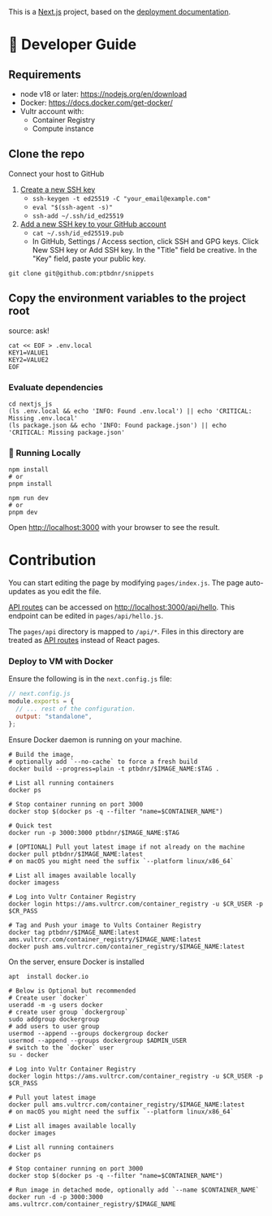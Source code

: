 This is a [Next.js](https://nextjs.org) project, based on the [deployment documentation](https://nextjs.org/docs/deployment#docker-image).

# :wrench: Developer Guide

## Requirements

* node v18 or later: https://nodejs.org/en/download
* Docker: https://docs.docker.com/get-docker/
* Vultr account with:
    * Container Registry
    * Compute instance


## Clone the repo

Connect your host to GitHub
1. [Create a new SSH key](https://docs.github.com/en/authentication/connecting-to-github-with-ssh/generating-a-new-ssh-key-and-adding-it-to-the-ssh-agent)
    * `ssh-keygen -t ed25519 -C "your_email@example.com"`
    * `eval "$(ssh-agent -s)"`
    * `ssh-add ~/.ssh/id_ed25519`
2. [Add a new SSH key to your GitHub account](https://docs.github.com/en/authentication/connecting-to-github-with-ssh/adding-a-new-ssh-key-to-your-github-account)
    * `cat ~/.ssh/id_ed25519.pub`
    * In GitHub, Settings / Access section, click  SSH and GPG keys. Click New SSH key or Add SSH key. In the "Title" field be creative. In the "Key" field, paste your public key.

```shell
git clone git@github.com:ptbdnr/snippets
```


## Copy the environment variables to the project root

source: ask!

```shell
cat << EOF > .env.local
KEY1=VALUE1
KEY2=VALUE2
EOF
```


### Evaluate dependencies

```shell
cd nextjs_js
(ls .env.local && echo 'INFO: Found .env.local') || echo 'CRITICAL: Missing .env.local'
(ls package.json && echo 'INFO: Found package.json') || echo 'CRITICAL: Missing package.json'
```


### 🏃 Running Locally

```shell
npm install
# or
pnpm install
```

```shell
npm run dev
# or
pnpm dev
```

Open [http://localhost:3000](http://localhost:3000) with your browser to see the result.


# Contribution

You can start editing the page by modifying `pages/index.js`. The page auto-updates as you edit the file.

[API routes](https://nextjs.org/docs/api-routes/introduction) can be accessed on [http://localhost:3000/api/hello](http://localhost:3000/api/hello). This endpoint can be edited in `pages/api/hello.js`.

The `pages/api` directory is mapped to `/api/*`. Files in this directory are treated as [API routes](https://nextjs.org/docs/api-routes/introduction) instead of React pages.


### Deploy to VM with Docker

Ensure the following is in the `next.config.js` file:

```js
// next.config.js
module.exports = {
  // ... rest of the configuration.
  output: "standalone",
};
```

Ensure Docker daemon is running on your machine.

```shell
# Build the image, 
# optionally add `--no-cache` to force a fresh build
docker build --progress=plain -t ptbdnr/$IMAGE_NAME:$TAG .

# List all running containers
docker ps

# Stop container running on port 3000
docker stop $(docker ps -q --filter "name=$CONTAINER_NAME")

# Quick test
docker run -p 3000:3000 ptbdnr/$IMAGE_NAME:$TAG
```

```shell
# [OPTIONAL] Pull yout latest image if not already on the machine
docker pull ptbdnr/$IMAGE_NAME:latest
# on macOS you might need the suffix `--platform linux/x86_64`

# List all images available locally
docker imagess

# Log into Vultr Container Registry 
docker login https://ams.vultrcr.com/container_registry -u $CR_USER -p $CR_PASS

# Tag and Push your image to Vults Container Registry
docker tag ptbdnr/$IMAGE_NAME:latest ams.vultrcr.com/container_registry/$IMAGE_NAME:latest
docker push ams.vultrcr.com/container_registry/$IMAGE_NAME:latest
```

On the server, ensure Docker is installed

```shell
apt  install docker.io

# Below is Optional but recommended
# Create user `docker`
useradd -m -g users docker
# create user group `dockergroup`
sudo addgroup dockergroup
# add users to user group
usermod --append --groups dockergroup docker
usermod --append --groups dockergroup $ADMIN_USER
# switch to the `docker` user
su - docker
```

```shell
# Log into Vultr Container Registry 
docker login https://ams.vultrcr.com/container_registry -u $CR_USER -p $CR_PASS

# Pull yout latest image
docker pull ams.vultrcr.com/container_registry/$IMAGE_NAME:latest
# on macOS you might need the suffix `--platform linux/x86_64`

# List all images available locally
docker images

# List all running containers
docker ps

# Stop container running on port 3000
docker stop $(docker ps -q --filter "name=$CONTAINER_NAME")

# Run image in detached mode, optionally add `--name $CONTAINER_NAME`
docker run -d -p 3000:3000 ams.vultrcr.com/container_registry/$IMAGE_NAME
```
